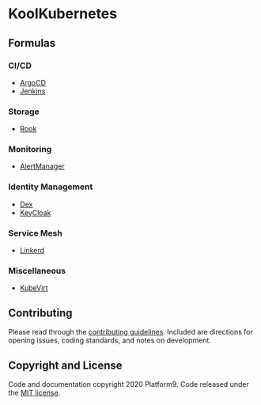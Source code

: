 # KoolKubernetes

## Formulas

### CI/CD

- [ArgoCD](/cicd/argocd)
- [Jenkins](/cicd/jenkins)

### Storage

- [Rook](/csi/rook)

### Monitoring

- [AlertManager](/monitoring/alertmanager)

### Identity Management

- [Dex](/oidc/dex)
- [KeyCloak](/oidc/keycloak)

### Service Mesh

- [Linkerd](/service-mesh/linkerd)

### Miscellaneous

- [KubeVirt](miscellaneous/kubevirt)

## Contributing

Please read through the [contributing guidelines](/.github/CONTRIBUTING.md). Included are directions for opening issues, coding standards, and notes on development.

## Copyright and License

Code and documentation copyright 2020 Platform9. Code released under the [MIT license](LICENSE.md).